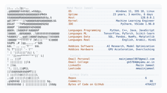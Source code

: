 <picture>
  <source srcset="https://raw.githubusercontent.com/mmazinjameel/mmazinjameel/main/dark_mode.svg?v=1739297478" media="(prefers-color-scheme: dark)">
  <img src="https://raw.githubusercontent.com/mmazinjameel/mmazinjameel/main/light_mode.svg?v=1739297478">
</picture>
